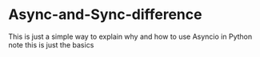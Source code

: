 # Async-and-Sync-difference
This is just a simple way to explain why and how to use Asyncio in Python note this is just the basics
